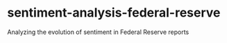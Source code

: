# sentiment-analysis-federal-reserve
Analyzing the evolution of sentiment in Federal Reserve reports

